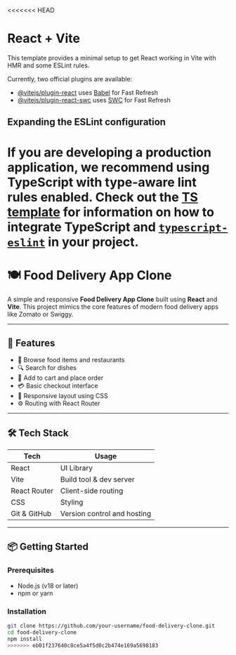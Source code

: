 <<<<<<< HEAD
# React + Vite

This template provides a minimal setup to get React working in Vite with HMR and some ESLint rules.

Currently, two official plugins are available:

- [@vitejs/plugin-react](https://github.com/vitejs/vite-plugin-react/blob/main/packages/plugin-react) uses [Babel](https://babeljs.io/) for Fast Refresh
- [@vitejs/plugin-react-swc](https://github.com/vitejs/vite-plugin-react/blob/main/packages/plugin-react-swc) uses [SWC](https://swc.rs/) for Fast Refresh

## Expanding the ESLint configuration

If you are developing a production application, we recommend using TypeScript with type-aware lint rules enabled. Check out the [TS template](https://github.com/vitejs/vite/tree/main/packages/create-vite/template-react-ts) for information on how to integrate TypeScript and [`typescript-eslint`](https://typescript-eslint.io) in your project.
=======
# 🍽️ Food Delivery App Clone

A simple and responsive **Food Delivery App Clone** built using **React** and **Vite**. This project mimics the core features of modern food delivery apps like Zomato or Swiggy.

---

## 🚀 Features

- 🏪 Browse food items and restaurants
- 🔍 Search for dishes
- 🛒 Add to cart and place order
- 💳 Basic checkout interface
- 📱 Responsive layout using CSS
- ⚙️ Routing with React Router

---

## 🛠️ Tech Stack

| Tech         | Usage                         |
|--------------|-------------------------------|
| React        | UI Library                    |
| Vite         | Build tool & dev server       |
| React Router | Client-side routing           |
| CSS          | Styling                       |
| Git & GitHub | Version control and hosting   |

---

## 📦 Getting Started

### Prerequisites

- Node.js (v18 or later)
- npm or yarn

### Installation

```bash
git clone https://github.com/your-username/food-delivery-clone.git
cd food-delivery-clone
npm install
>>>>>>> eb01f237640c8ce5a4f5d0c2b474e169a5698183
